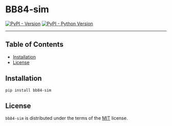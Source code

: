 # BB84-sim

[![PyPI - Version](https://img.shields.io/pypi/v/bb84-sim.svg)](https://pypi.org/project/bb84-sim)
[![PyPI - Python Version](https://img.shields.io/pypi/pyversions/bb84-sim.svg)](https://pypi.org/project/bb84-sim)

-----

## Table of Contents

- [Installation](#installation)
- [License](#license)

## Installation

```console
pip install bb84-sim
```

## License

`bb84-sim` is distributed under the terms of the [MIT](https://spdx.org/licenses/MIT.html) license.
